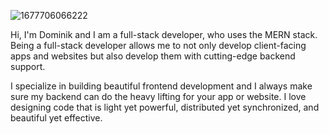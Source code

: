 ![1677706066222](https://user-images.githubusercontent.com/95898647/222269124-58d2991c-91c3-472c-bf7c-e0985dff6e95.jpeg)

Hi, I'm Dominik and I am a full-stack developer, who uses the MERN stack. Being a full-stack developer allows me to not only develop client-facing apps and websites but also develop them with cutting-edge backend support.

I specialize in building beautiful frontend development and I always make sure my backend can do the heavy lifting for your app or website. I love designing code that is light yet powerful, distributed yet synchronized, and beautiful yet effective.
